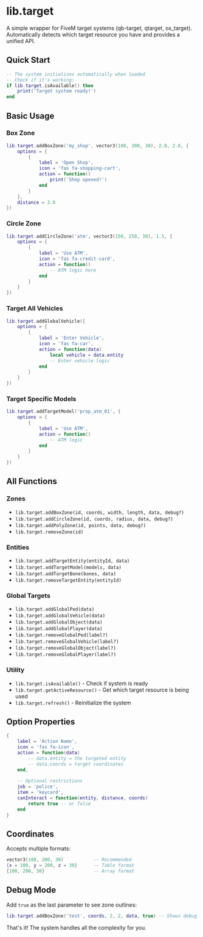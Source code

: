 # lib.target

A simple wrapper for FiveM target systems (qb-target, qtarget, ox_target). Automatically detects which target resource you have and provides a unified API.

## Quick Start

```lua
-- The system initializes automatically when loaded
-- Check if it's working:
if lib.target.isAvailable() then
    print('Target system ready!')
end
```

## Basic Usage

### Box Zone
```lua
lib.target.addBoxZone('my_shop', vector3(100, 200, 30), 2.0, 2.0, {
    options = {
        {
            label = 'Open Shop',
            icon = 'fas fa-shopping-cart',
            action = function()
                print('Shop opened!')
            end
        }
    },
    distance = 3.0
})
```

### Circle Zone
```lua
lib.target.addCircleZone('atm', vector3(150, 250, 30), 1.5, {
    options = {
        {
            label = 'Use ATM',
            icon = 'fas fa-credit-card',
            action = function()
                -- ATM logic here
            end
        }
    }
})
```

### Target All Vehicles
```lua
lib.target.addGlobalVehicle({
    options = {
        {
            label = 'Enter Vehicle',
            icon = 'fas fa-car',
            action = function(data)
                local vehicle = data.entity
                -- Enter vehicle logic
            end
        }
    }
})
```

### Target Specific Models
```lua
lib.target.addTargetModel('prop_atm_01', {
    options = {
        {
            label = 'Use ATM',
            action = function()
                -- ATM logic
            end
        }
    }
})
```

## All Functions

### Zones
- `lib.target.addBoxZone(id, coords, width, length, data, debug?)`
- `lib.target.addCircleZone(id, coords, radius, data, debug?)`
- `lib.target.addPolyZone(id, points, data, debug?)`
- `lib.target.removeZone(id)`

### Entities
- `lib.target.addTargetEntity(entityId, data)`
- `lib.target.addTargetModel(models, data)`
- `lib.target.addTargetBone(bones, data)`
- `lib.target.removeTargetEntity(entityId)`

### Global Targets
- `lib.target.addGlobalPed(data)`
- `lib.target.addGlobalVehicle(data)`
- `lib.target.addGlobalObject(data)`
- `lib.target.addGlobalPlayer(data)`
- `lib.target.removeGlobalPed(label?)`
- `lib.target.removeGlobalVehicle(label?)`
- `lib.target.removeGlobalObject(label?)`
- `lib.target.removeGlobalPlayer(label?)`

### Utility
- `lib.target.isAvailable()` - Check if system is ready
- `lib.target.getActiveResource()` - Get which target resource is being used
- `lib.target.refresh()` - Reinitialize the system

## Option Properties

```lua
{
    label = 'Action Name',
    icon = 'fas fa-icon',
    action = function(data)
        -- data.entity = the targeted entity
        -- data.coords = target coordinates
    end,
    
    -- Optional restrictions
    job = 'police',
    item = 'keycard',
    canInteract = function(entity, distance, coords)
        return true -- or false
    end
}
```

## Coordinates

Accepts multiple formats:
```lua
vector3(100, 200, 30)           -- Recommended
{x = 100, y = 200, z = 30}      -- Table format
{100, 200, 30}                  -- Array format
```

## Debug Mode

Add `true` as the last parameter to see zone outlines:
```lua
lib.target.addBoxZone('test', coords, 2, 2, data, true) -- Shows debug outline
```

That's it! The system handles all the complexity for you.
